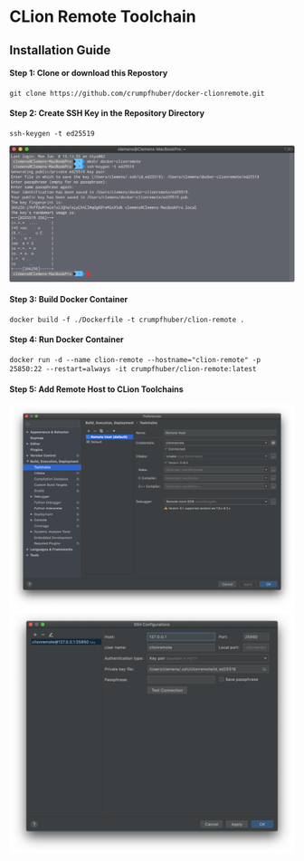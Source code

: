 # CLion Remote Toolchain

## Installation Guide

#### Step 1: Clone or download this Repostory
```
git clone https://github.com/crumpfhuber/docker-clionremote.git
```

#### Step 2: Create SSH Key in the Repository Directory
```
ssh-keygen -t ed25519
```

![Screenshot](screenshot3.png)

#### Step 3: Build Docker Container
```
docker build -f ./Dockerfile -t crumpfhuber/clion-remote .
```

#### Step 4: Run Docker Container
```
docker run -d --name clion-remote --hostname="clion-remote" -p 25850:22 --restart=always -it crumpfhuber/clion-remote:latest
```

#### Step 5: Add Remote Host to CLion Toolchains

![Screenshot](screenshot2.png)
![Screenshot](screenshot1.png)
